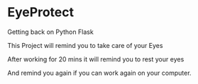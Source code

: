 # EyeProtect
Getting back on Python Flask

This Project will remind you to take care of your Eyes

After working for 20 mins it will remind you to rest your eyes

And remind you again if you can work again on your computer.
